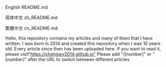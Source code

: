 Engilsh README.md

简体中文 zh_README.md

繁體中文 cn_README.md

Hello, 
this repository contains my articles and many of them that I have written. 
I was born in 2014 and created this repository when I was 10 years old.
Every article since then has been uploaded here. If you want to read it, 
please visit“https://chengwy2014.github.io”
Please add "/[number]" or "[number]" after the URL to switch between different articles
